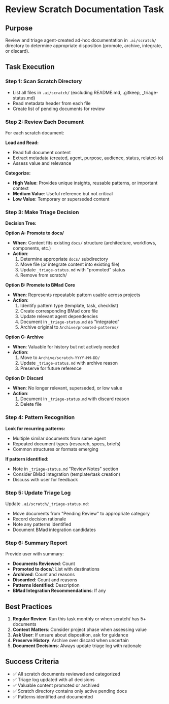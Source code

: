 # <!-- Powered by BMAD™ Core -->

# Review Scratch Documentation Task

## Purpose

Review and triage agent-created ad-hoc documentation in `.ai/scratch/` directory to determine appropriate disposition (promote, archive, integrate, or discard).

## Task Execution

### Step 1: Scan Scratch Directory

- List all files in `.ai/scratch/` (excluding README.md, .gitkeep, _triage-status.md)
- Read metadata header from each file
- Create list of pending documents for review

### Step 2: Review Each Document

For each scratch document:

**Load and Read:**
- Read full document content
- Extract metadata (created, agent, purpose, audience, status, related-to)
- Assess value and relevance

**Categorize:**
- **High Value**: Provides unique insights, reusable patterns, or important context
- **Medium Value**: Useful reference but not critical
- **Low Value**: Temporary or superseded content

### Step 3: Make Triage Decision

**Decision Tree:**

**Option A: Promote to docs/**
- **When**: Content fits existing `docs/` structure (architecture, workflows, components, etc.)
- **Action**:
  1. Determine appropriate `docs/` subdirectory
  2. Move file (or integrate content into existing file)
  3. Update `_triage-status.md` with "promoted" status
  4. Remove from scratch/

**Option B: Promote to BMad Core**
- **When**: Represents repeatable pattern usable across projects
- **Action**:
  1. Identify pattern type (template, task, checklist)
  2. Create corresponding BMad core file
  3. Update relevant agent dependencies
  4. Document in `_triage-status.md` as "integrated"
  5. Archive original to `Archive/promoted-patterns/`

**Option C: Archive**
- **When**: Valuable for history but not actively needed
- **Action**:
  1. Move to `Archive/scratch-YYYY-MM-DD/`
  2. Update `_triage-status.md` with archive reason
  3. Preserve for future reference

**Option D: Discard**
- **When**: No longer relevant, superseded, or low value
- **Action**:
  1. Document in `_triage-status.md` with discard reason
  2. Delete file

### Step 4: Pattern Recognition

**Look for recurring patterns:**
- Multiple similar documents from same agent
- Repeated document types (research, specs, briefs)
- Common structures or formats emerging

**If pattern identified:**
- Note in `_triage-status.md` "Review Notes" section
- Consider BMad integration (template/task creation)
- Discuss with user for feedback

### Step 5: Update Triage Log

Update `.ai/scratch/_triage-status.md`:
- Move documents from "Pending Review" to appropriate category
- Record decision rationale
- Note any patterns identified
- Document BMad integration candidates

### Step 6: Summary Report

Provide user with summary:
- **Documents Reviewed**: Count
- **Promoted to docs/**: List with destinations
- **Archived**: Count and reasons
- **Discarded**: Count and reasons
- **Patterns Identified**: Description
- **BMad Integration Recommendations**: If any

## Best Practices

1. **Regular Review**: Run this task monthly or when scratch/ has 5+ documents
2. **Context Matters**: Consider project phase when assessing value
3. **Ask User**: If unsure about disposition, ask for guidance
4. **Preserve History**: Archive over discard when uncertain
5. **Document Decisions**: Always update triage log with rationale

## Success Criteria

- ✅ All scratch documents reviewed and categorized
- ✅ Triage log updated with all decisions
- ✅ Valuable content promoted or archived
- ✅ Scratch directory contains only active pending docs
- ✅ Patterns identified and documented
